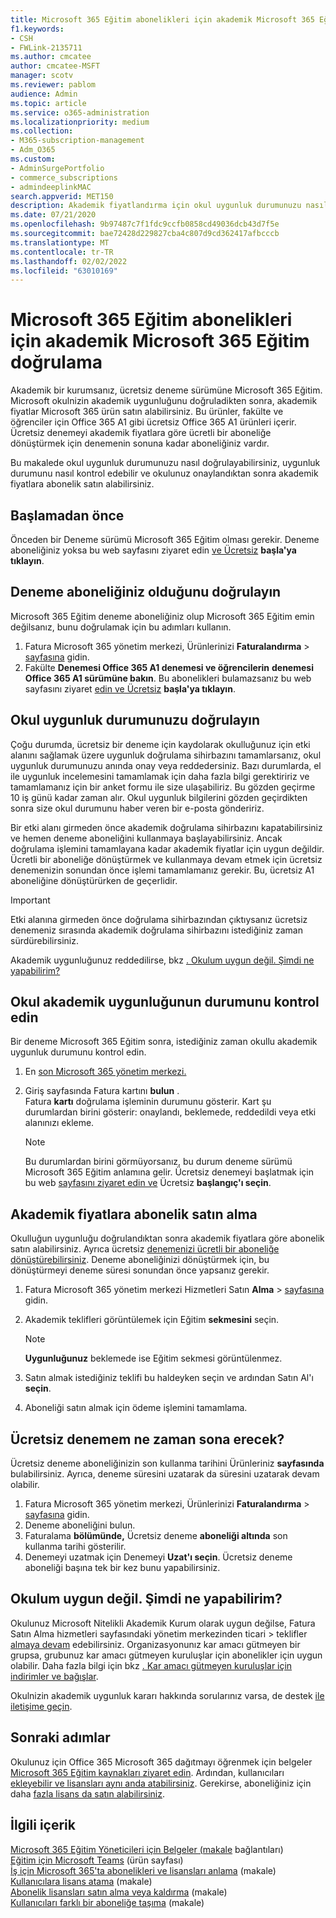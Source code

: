 ```yaml
---
title: Microsoft 365 Eğitim abonelikleri için akademik Microsoft 365 Eğitim doğrulama
f1.keywords:
- CSH
- FWLink-2135711
ms.author: cmcatee
author: cmcatee-MSFT
manager: scotv
ms.reviewer: pablom
audience: Admin
ms.topic: article
ms.service: o365-administration
ms.localizationpriority: medium
ms.collection:
- M365-subscription-management
- Adm_O365
ms.custom:
- AdminSurgePortfolio
- commerce_subscriptions
- admindeeplinkMAC
search.appverid: MET150
description: Akademik fiyatlandırma için okul uygunluk durumunuzu nasıl Microsoft 365 Eğitim öğrenin.
ms.date: 07/21/2020
ms.openlocfilehash: 9b97487c7f1fdc9ccfb0858cd49036dcb43d7f5e
ms.sourcegitcommit: bae72428d229827cba4c807d9cd362417afbcccb
ms.translationtype: MT
ms.contentlocale: tr-TR
ms.lasthandoff: 02/02/2022
ms.locfileid: "63010169"
---
```

# <a name="verify-academic-eligibility-for-microsoft-365-education-subscriptions"></a>Microsoft 365 Eğitim abonelikleri için akademik Microsoft 365 Eğitim doğrulama

Akademik bir kurumsanız, ücretsiz deneme sürümüne Microsoft 365 Eğitim. Microsoft okulnizin akademik uygunluğunu doğruladikten sonra, akademik fiyatlar Microsoft 365 ürün satın alabilirsiniz. Bu ürünler, fakülte ve öğrenciler için Office 365 A1 gibi ücretsiz Office 365 A1 ürünleri içerir. Ücretsiz denemeyi akademik fiyatlara göre ücretli bir aboneliğe dönüştürmek için denemenin sonuna kadar aboneliğiniz vardır.

Bu makalede okul uygunluk durumunuzu nasıl doğrulayabilirsiniz, uygunluk durumunu nasıl kontrol edebilir ve okulunuz onaylandıktan sonra akademik fiyatlara abonelik satın alabilirsiniz.

## <a name="before-you-begin"></a>Başlamadan önce

Önceden bir Deneme sürümü Microsoft 365 Eğitim olması gerekir. Deneme aboneliğiniz yoksa bu web sayfasını ziyaret edin [ve Ücretsiz](https://www.microsoft.com/microsoft-365/academic/compare-office-365-education-plans?activetab=tab%3aprimaryr1) **başla'ya tıklayın**.

## <a name="verify-that-you-have-a-trial-subscription"></a>Deneme aboneliğiniz olduğunu doğrulayın

Microsoft 365 Eğitim deneme aboneliğiniz olup Microsoft 365 Eğitim emin değilsanız, bunu doğrulamak için bu adımları kullanın.

1. Fatura Microsoft 365 yönetim merkezi, Ürünlerinizi **Faturalandırma** \> <a href="https://go.microsoft.com/fwlink/p/?linkid=842054" target="_blank">sayfasına</a> gidin.
2. Fakülte **Denemesi Office 365 A1 denemesi ve öğrencilerin** **denemesi Office 365 A1 sürümüne bakın**. Bu abonelikleri bulamazsanız bu web sayfasını ziyaret [edin ve Ücretsiz](https://www.microsoft.com/microsoft-365/academic/compare-office-365-education-plans?activetab=tab%3aprimaryr1) **başla'ya tıklayın**.

## <a name="verify-your-schools-academic-eligibility"></a>Okul uygunluk durumunuzu doğrulayın

Çoğu durumda, ücretsiz bir deneme için kaydolarak okulluğunuz için etki alanını sağlamak üzere uygunluk doğrulama sihirbazını tamamlarsanız, okul uygunluk durumunuzu anında onay veya reddedersiniz. Bazı durumlarda, el ile uygunluk incelemesini tamamlamak için daha fazla bilgi gerektiririz ve tamamlamanız için bir anket formu ile size ulaşabiliriz. Bu gözden geçirme 10 iş günü kadar zaman alır. Okul uygunluk bilgilerini gözden geçirdikten sonra size okul durumunu haber veren bir e-posta göndeririz.

Bir etki alanı girmeden önce akademik doğrulama sihirbazını kapatabilirsiniz ve hemen deneme aboneliğini kullanmaya başlayabilirsiniz. Ancak doğrulama işlemini tamamlayana kadar akademik fiyatlar için uygun değildir. Ücretli bir aboneliğe dönüştürmek ve kullanmaya devam etmek için ücretsiz denemenizin sonundan önce işlemi tamamlamanız gerekir. Bu, ücretsiz A1 aboneliğine dönüştürürken de geçerlidir.

> [!IMPORTANT]
> Etki alanına girmeden önce doğrulama sihirbazından çıktıysanız ücretsiz denemeniz sırasında akademik [](https://go.microsoft.com/fwlink/p/?linkid=2135255) doğrulama sihirbazını istediğiniz zaman sürdürebilirsiniz.

Akademik uygunluğunuz reddedilirse, bkz [. Okulum uygun değil. Şimdi ne yapabilirim?](#my-school-isnt-eligible-what-do-i-do-now)

## <a name="check-the-status-of-your-schools-academic-eligibility"></a>Okul akademik uygunluğunun durumunu kontrol edin

Bir deneme Microsoft 365 Eğitim sonra, istediğiniz zaman okullu akademik uygunluk durumunu kontrol edin.

1. En <a href="https://go.microsoft.com/fwlink/p/?linkid=2024339" target="_blank">son Microsoft 365 yönetim merkezi.</a>
2. Giriş sayfasında Fatura kartını **bulun** .\
    Fatura **kartı** doğrulama işleminin durumunu gösterir. Kart şu durumlardan birini gösterir: onaylandı, beklemede, reddedildi veya etki alanınızı ekleme.

    > [!NOTE]
    > Bu durumlardan birini görmüyorsanız, bu durum deneme sürümü Microsoft 365 Eğitim anlamına gelir. Ücretsiz denemeyi başlatmak için bu web [sayfasını ziyaret edin ve](https://www.microsoft.com/microsoft-365/academic/compare-office-365-education-plans?activetab=tab%3aprimaryr1) Ücretsiz **başlangıç'ı seçin**.

## <a name="buy-subscriptions-at-academic-prices"></a>Akademik fiyatlara abonelik satın alma

Okulluğun uygunluğu doğrulandıktan sonra akademik fiyatlara göre abonelik satın alabilirsiniz. Ayrıca ücretsiz [denemenizi ücretli bir aboneliğe dönüştürebilirsiniz](../try-or-buy-microsoft-365.md). Deneme aboneliğinizi dönüştürmek için, bu dönüştürmeyi deneme süresi sonundan önce yapsanız gerekir.

1. Fatura Microsoft 365 yönetim merkezi Hizmetleri Satın **Alma** \> <a href="https://go.microsoft.com/fwlink/p/?linkid=868433" target="_blank">sayfasına</a> gidin.
2. Akademik teklifleri görüntülemek için Eğitim **sekmesini** seçin.

    > [!NOTE]
    > **Uygunluğunuz** beklemede ise Eğitim sekmesi görüntülenmez.

3. Satın almak istediğiniz teklifi bu haldeyken seçin ve ardından Satın Al'ı **seçin**.
4. Aboneliği satın almak için ödeme işlemini tamamlama.

## <a name="when-does-my-free-trial-end"></a>Ücretsiz denemem ne zaman sona erecek?

Ücretsiz deneme aboneliğinizin son kullanma tarihini Ürünleriniz **sayfasında** bulabilirsiniz. Ayrıca, deneme süresini uzatarak da süresini uzatarak devam  olabilir.

1. Fatura Microsoft 365 yönetim merkezi, Ürünlerinizi **Faturalandırma** \> <a href="https://go.microsoft.com/fwlink/p/?linkid=842054" target="_blank">sayfasına</a> gidin.
2. Deneme aboneliğini bulun.
3. Faturalama **bölümünde,** Ücretsiz deneme **aboneliği altında** son kullanma tarihi gösterilir.
4. Denemeyi uzatmak için Denemeyi **Uzat'ı seçin**. Ücretsiz deneme aboneliği başına tek bir kez bunu yapabilirsiniz.

## <a name="my-school-isnt-eligible-what-do-i-do-now"></a>Okulum uygun değil. Şimdi ne yapabilirim?

Okulunuz Microsoft Nitelikli Akademik Kurum olarak uygun değilse, Fatura Satın Alma hizmetleri sayfasındaki yönetim merkezinden ticari  \> teklifler <a href="https://go.microsoft.com/fwlink/p/?linkid=868433" target="_blank">almaya devam</a> edebilirsiniz. Organizasyonunız kar amacı gütmeyen bir grupsa, grubunuz kar amacı gütmeyen kuruluşlar için abonelikler için uygun olabilir. Daha fazla bilgi için bkz [. Kar amacı gütmeyen kuruluşlar için indirimler ve bağışlar](https://www.microsoft.com/nonprofits/eligibility).

Okulnizin akademik uygunluk kararı hakkında sorularınız varsa, de destek [ile iletişime geçin](../../admin/get-help-support.md).

## <a name="next-steps"></a>Sonraki adımlar

Okulunuz için Office 365 Microsoft 365 dağıtmayı öğrenmek için belgeler [Microsoft 365 Eğitim kaynakları ziyaret edin](/microsoft-365/education/deploy/). Ardından, kullanıcıları [ekleyebilir ve lisansları aynı anda atabilirsiniz](../../admin/add-users/add-users.md). Gerekirse, aboneliğiniz için daha [fazla lisans da satın alabilirsiniz](../licenses/buy-licenses.md).

## <a name="related-content"></a>İlgili içerik

[Microsoft 365 Eğitim Yöneticileri için Belgeler (makale](/education/itadmins) bağlantıları)\
[Eğitim için Microsoft Teams](https://microsoft.com/education/products/teams/default.aspx) (ürün sayfası)\
[İş için Microsoft 365'ta abonelikleri ve lisansları anlama](../licenses/subscriptions-and-licenses.md) (makale)\
[Kullanıcılara lisans atama](../../admin/manage/assign-licenses-to-users.md) (makale)\
[Abonelik lisansları satın alma veya kaldırma](../licenses/buy-licenses.md) (makale)\
[Kullanıcıları farklı bir aboneliğe taşıma](move-users-different-subscription.md) (makale)
